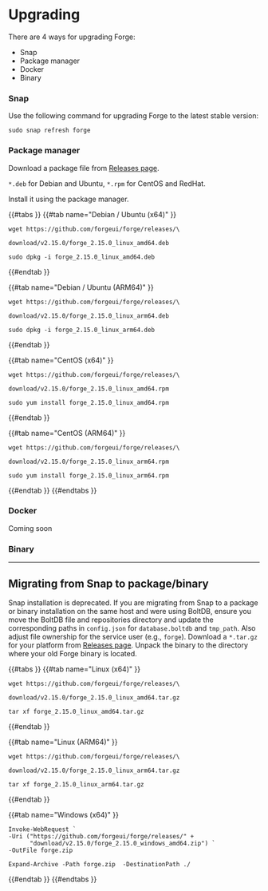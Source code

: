 # Upgrading

There are 4 ways for upgrading Forge:

* Snap
* Package manager
* Docker
* Binary

### Snap

Use the following command for upgrading Forge to the latest stable version:

```
sudo snap refresh forge
```

### Package manager

Download a package file from [Releases page](https://github.com/forgeui/forge/releases).

&#x20;`*.deb` for Debian and Ubuntu, `*.rpm` for CentOS and RedHat.&#x20;

Install it using the package manager.

{{#tabs }}
{{#tab name="Debian / Ubuntu (x64)" }}
```
wget https://github.com/forgeui/forge/releases/\

download/v2.15.0/forge_2.15.0_linux_amd64.deb

sudo dpkg -i forge_2.15.0_linux_amd64.deb
```
{{#endtab }}

{{#tab name="Debian / Ubuntu (ARM64)" }}
```
wget https://github.com/forgeui/forge/releases/\

download/v2.15.0/forge_2.15.0_linux_arm64.deb

sudo dpkg -i forge_2.15.0_linux_arm64.deb
```
{{#endtab }}

{{#tab name="CentOS (x64)" }}
```
wget https://github.com/forgeui/forge/releases/\

download/v2.15.0/forge_2.15.0_linux_amd64.rpm

sudo yum install forge_2.15.0_linux_amd64.rpm
```
{{#endtab }}

{{#tab name="CentOS (ARM64)" }}
```
wget https://github.com/forgeui/forge/releases/\

download/v2.15.0/forge_2.15.0_linux_arm64.rpm

sudo yum install forge_2.15.0_linux_arm64.rpm
```
{{#endtab }}
{{#endtabs }}

### Docker

<div class="warning">
      Coming soon
</div>

### Binary

---

## Migrating from Snap to package/binary

Snap installation is deprecated. If you are migrating from Snap to a package or binary installation on the same host and were using BoltDB, ensure you move the BoltDB file and repositories directory and update the corresponding paths in `config.json` for `database.boltdb` and `tmp_path`. Also adjust file ownership for the service user (e.g., `forge`).
Download a `*.tar.gz` for your platform from [Releases page](https://github.com/forgeui/forge/releases). Unpack the binary to the directory where your old Forge binary is located.

{{#tabs }}
{{#tab name="Linux (x64)" }}
```
wget https://github.com/forgeui/forge/releases/\

download/v2.15.0/forge_2.15.0_linux_amd64.tar.gz

tar xf forge_2.15.0_linux_amd64.tar.gz
```
{{#endtab }}

{{#tab name="Linux (ARM64)" }}
```
wget https://github.com/forgeui/forge/releases/\

download/v2.15.0/forge_2.15.0_linux_arm64.tar.gz

tar xf forge_2.15.0_linux_arm64.tar.gz
```
{{#endtab }}

{{#tab name="Windows (x64)" }}
```
Invoke-WebRequest `
-Uri ("https://github.com/forgeui/forge/releases/" +
      "download/v2.15.0/forge_2.15.0_windows_amd64.zip") `
-OutFile forge.zip

Expand-Archive -Path forge.zip  -DestinationPath ./
```
{{#endtab }}
{{#endtabs }}

